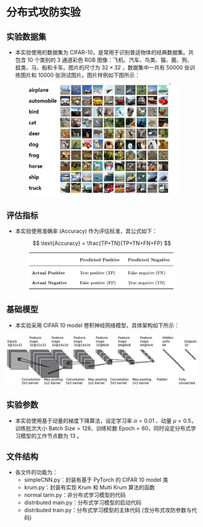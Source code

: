 # 分布式攻防实验
## 实验数据集

- 本实验使用的数据集为 $\text{CIFAR-10}$，是常用于识别普适物体的经典数据集。共包含 $10$ 个类别的 $3$ 通道彩色 $\text{RGB}$ 图像：飞机、汽车、鸟类、猫、鹿、狗、蛙类、马、船和卡车。图片的尺寸为 $32×32$ ，数据集中一共有 $50000$ 张训练图片和 $10000$ 张测试图片。图片样例如下图所示：

<div align=center>
<img src="\pic\image-cifar.png" alt="img" style="zoom: 80%;" />
</div>

## 评估指标

- 本实验使用准确率 ($\text{Accuracy}$) 作为评估标准，其公式如下：

$$
\text{Accuracy} = \frac{TP+TN}{TP+TN+FN+FP}
$$

<div align=center>
<img src="\pic\image-20240518125358539.png" alt="image-20240518125358539" style="zoom: 67%;" />
</div>

## 基础模型

- 本实验采用 $\text{CIFAR 10 model}$ 卷积神经网络模型，具体架构如下所示：

<div align=center>
<img src="\pic\image-20240518114827642.png" alt="image-20240518114827642" style="zoom:50%;" />
</div>

## 实验参数

- 本实验使用基于动量的梯度下降算法，设定学习率 $α=0.01$ 、动量 $μ=0.5$，训练批次大小 $\text{Batch Size}=128$、训练轮数 $\text{Epoch} = 60$，同时设定分布式学习模型的工作节点数为 $13$ 。

## 文件结构

- 各文件的功能为：
  - $\text{simpleCNN.py}$：封装有基于 $\text{PyTorch}$ 的 $\text{CIFAR 10 model}$ 类
  - $\text{krum.py}$：封装有实现 $\text{Krum}$ 和 $\text{Multi Krum}$ 算法的函数
  - $\text{normal tarin.py}$：非分布式学习模型的代码
  - $\text{distributed main.py}$：分布式学习模型的启动代码
  - $\text{distributed train.py}$：分布式学习模型的主体代码 (含分布式攻防参数与代码)